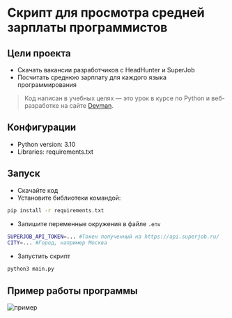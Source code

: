 # Скрипт для просмотра средней зарплаты программистов

## Цели проекта

* Скачать вакансии разработчиков с HeadHunter и SuperJob
* Посчитать среднюю зарплату для каждого языка программирования

> Код написан в учебных целях — это урок в курсе по Python и веб-разработке на сайте [Devman](https://dvmn.org).

## Конфигурации

* Python version: 3.10
* Libraries: requirements.txt

## Запуск

- Скачайте код
- Установите библиотеки командой:

```bash
pip install -r requirements.txt
```

- Запишите переменные окружения в файле `.env`

```bash
SUPERJOB_API_TOKEN=... #Токен полученный на https://api.superjob.ru/
CITY=... #Город, например Москва
```

- Запустить скрипт

```bash
python3 main.py
```

## Пример работы программы

![пример](https://dvmn.org/filer/canonical/1567490703/266/)